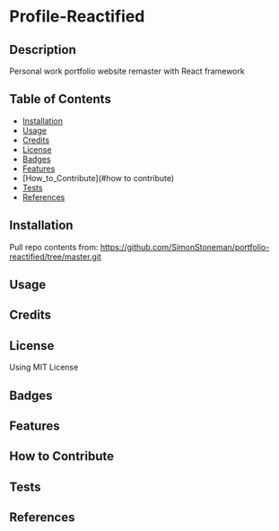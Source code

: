 # Profile-Reactified

## Description

Personal work portfolio website remaster with React framework

## Table of Contents

- [Installation](#installation)
- [Usage](#usage)
- [Credits](#credits)
- [License](#license)
- [Badges](#badges)
- [Features](#features)
- [How_to_Contribute](#how to contribute)
- [Tests](#tests)
- [References](#references)

## Installation

Pull repo contents from: https://github.com/SimonStoneman/portfolio-reactified/tree/master.git

## Usage

## Credits

## License

Using MIT License

## Badges

## Features

## How to Contribute

## Tests

## References
